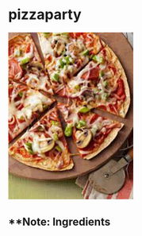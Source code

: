 # pizzaparty

<img src="https://github.com/bmspoorti/pizzaparty/blob/main/image/pizzaa.jpg" width=50% height= 50%>

## **Note: Ingredients 



